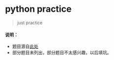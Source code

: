 # python practice

>just practice

#### 说明： ####
- 题目源自[此处](https://github.com/Yixiaohan/show-me-the-code)
- 部分题目未列出，部分题目不太感兴趣，以后填坑。
